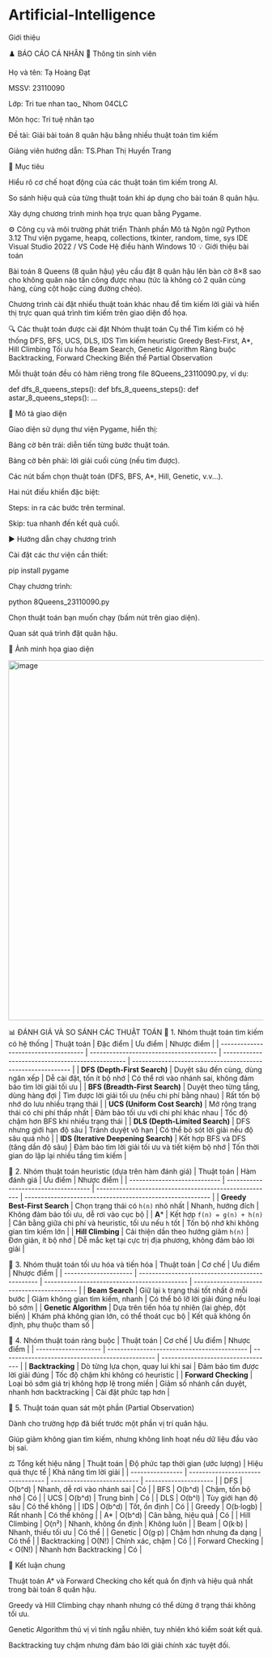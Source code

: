 # Artificial-Intelligence
Giới thiệu

♟️ BÁO CÁO CÁ NHÂN
👤 Thông tin sinh viên

Họ và tên: Tạ Hoàng Đạt

MSSV: 23110090

Lớp: Tri tue nhan tao_ Nhom 04CLC

Môn học: Trí tuệ nhân tạo

Đề tài: Giải bài toán 8 quân hậu bằng nhiều thuật toán tìm kiếm

Giảng viên hướng dẫn: TS.Phan Thị Huyền Trang

🎯 Mục tiêu

Hiểu rõ cơ chế hoạt động của các thuật toán tìm kiếm trong AI.

So sánh hiệu quả của từng thuật toán khi áp dụng cho bài toán 8 quân hậu.

Xây dựng chương trình minh họa trực quan bằng Pygame.

⚙️ Công cụ và môi trường phát triển
Thành phần	Mô tả
Ngôn ngữ	Python 3.12
Thư viện	pygame, heapq, collections, tkinter, random, time, sys
IDE	Visual Studio 2022 / VS Code
Hệ điều hành	Windows 10
💡 Giới thiệu bài toán

Bài toán 8 Queens (8 quân hậu) yêu cầu đặt 8 quân hậu lên bàn cờ 8×8 sao cho không quân nào tấn công được nhau (tức là không có 2 quân cùng hàng, cùng cột hoặc cùng đường chéo).

Chương trình cài đặt nhiều thuật toán khác nhau để tìm kiếm lời giải và hiển thị trực quan quá trình tìm kiếm trên giao diện đồ họa.

🔍 Các thuật toán được cài đặt
Nhóm thuật toán	Cụ thể
Tìm kiếm có hệ thống	DFS, BFS, UCS, DLS, IDS
Tìm kiếm heuristic	Greedy Best-First, A*, Hill Climbing
Tối ưu hóa	Beam Search, Genetic Algorithm
Ràng buộc	Backtracking, Forward Checking
Biến thể	Partial Observation

Mỗi thuật toán đều có hàm riêng trong file 8Queens_23110090.py, ví dụ:

def dfs_8_queens_steps():
def bfs_8_queens_steps():
def astar_8_queens_steps():
...

🧩 Mô tả giao diện

Giao diện sử dụng thư viện Pygame, hiển thị:

Bảng cờ bên trái: diễn tiến từng bước thuật toán.

Bảng cờ bên phải: lời giải cuối cùng (nếu tìm được).

Các nút bấm chọn thuật toán (DFS, BFS, A*, Hill, Genetic, v.v...).

Hai nút điều khiển đặc biệt:

Steps: in ra các bước trên terminal.

Skip: tua nhanh đến kết quả cuối.

▶️ Hướng dẫn chạy chương trình

Cài đặt các thư viện cần thiết:

pip install pygame


Chạy chương trình:

python 8Queens_23110090.py


Chọn thuật toán bạn muốn chạy (bấm nút trên giao diện).

Quan sát quá trình đặt quân hậu.

📸 Ảnh minh họa giao diện

<img width="1052" height="711" alt="image" src="https://github.com/user-attachments/assets/98434449-1445-4e22-a350-f69f87ef3d9a" />

📊 ĐÁNH GIÁ VÀ SO SÁNH CÁC THUẬT TOÁN
🔹 1. Nhóm thuật toán tìm kiếm có hệ thống
| Thuật toán                           | Đặc điểm                                | Ưu điểm                                          | Nhược điểm                                                  |
| ------------------------------------ | --------------------------------------- | ------------------------------------------------ | ----------------------------------------------------------- |
| **DFS (Depth-First Search)**         | Duyệt sâu đến cùng, dùng ngăn xếp       | Dễ cài đặt, tốn ít bộ nhớ                        | Có thể rơi vào nhánh sai, không đảm bảo tìm lời giải tối ưu |
| **BFS (Breadth-First Search)**       | Duyệt theo từng tầng, dùng hàng đợi     | Tìm được lời giải tối ưu (nếu chi phí bằng nhau) | Rất tốn bộ nhớ do lưu nhiều trạng thái                      |
| **UCS (Uniform Cost Search)**        | Mở rộng trạng thái có chi phí thấp nhất | Đảm bảo tối ưu với chi phí khác nhau             | Tốc độ chậm hơn BFS khi nhiều trạng thái                    |
| **DLS (Depth-Limited Search)**       | DFS nhưng giới hạn độ sâu               | Tránh duyệt vô hạn                               | Có thể bỏ sót lời giải nếu độ sâu quá nhỏ                   |
| **IDS (Iterative Deepening Search)** | Kết hợp BFS và DFS (tăng dần độ sâu)    | Đảm bảo tìm lời giải tối ưu và tiết kiệm bộ nhớ  | Tốn thời gian do lặp lại nhiều tầng tìm kiếm                |


🔹 2. Nhóm thuật toán heuristic (dựa trên hàm đánh giá)
| Thuật toán                   | Hàm đánh giá                         | Ưu điểm                                                | Nhược điểm                                                |
| ---------------------------- | ------------------------------------ | ------------------------------------------------------ | --------------------------------------------------------- |
| **Greedy Best-First Search** | Chọn trạng thái có `h(n)` nhỏ nhất   | Nhanh, hướng đích                                      | Không đảm bảo tối ưu, dễ rơi vào cục bộ                   |
| **A***                       | Kết hợp `f(n) = g(n) + h(n)`         | Cân bằng giữa chi phí và heuristic, tối ưu nếu `h` tốt | Tốn bộ nhớ khi không gian tìm kiếm lớn                    |
| **Hill Climbing**            | Cải thiện dần theo hướng giảm `h(n)` | Đơn giản, ít bộ nhớ                                    | Dễ mắc kẹt tại cực trị địa phương, không đảm bảo lời giải |

🔹 3. Nhóm thuật toán tối ưu hóa và tiến hóa
| Thuật toán            | Cơ chế                                          | Ưu điểm                                      | Nhược điểm                                 |
| --------------------- | ----------------------------------------------- | -------------------------------------------- | ------------------------------------------ |
| **Beam Search**       | Giữ lại `k` trạng thái tốt nhất ở mỗi bước      | Giảm không gian tìm kiếm, nhanh              | Có thể bỏ lỡ lời giải đúng nếu loại bỏ sớm |
| **Genetic Algorithm** | Dựa trên tiến hóa tự nhiên (lai ghép, đột biến) | Khám phá không gian lớn, có thể thoát cục bộ | Kết quả không ổn định, phụ thuộc tham số   |


🔹 4. Nhóm thuật toán ràng buộc
| Thuật toán           | Cơ chế                                      | Ưu điểm                                         | Nhược điểm                         |
| -------------------- | ------------------------------------------- | ----------------------------------------------- | ---------------------------------- |
| **Backtracking**     | Dò từng lựa chọn, quay lui khi sai          | Đảm bảo tìm được lời giải đúng                  | Tốc độ chậm khi không có heuristic |
| **Forward Checking** | Loại bỏ sớm giá trị không hợp lệ trong miền | Giảm số nhánh cần duyệt, nhanh hơn backtracking | Cài đặt phức tạp hơn               |


🔹 5. Thuật toán quan sát một phần (Partial Observation)

Dành cho trường hợp đã biết trước một phần vị trí quân hậu.

Giúp giảm không gian tìm kiếm, nhưng không linh hoạt nếu dữ liệu đầu vào bị sai.

⚖️ Tổng kết hiệu năng
| Thuật toán       | Độ phức tạp thời gian (ước lượng) | Hiệu quả thực tế            | Khả năng tìm lời giải |
| ---------------- | --------------------------------- | --------------------------- | --------------------- |
| DFS              | O(b^d)                            | Nhanh, dễ rơi vào nhánh sai | Có                    |
| BFS              | O(b^d)                            | Chậm, tốn bộ nhớ            | Có                    |
| UCS              | O(b^d)                            | Trung bình                  | Có                    |
| DLS              | O(b^l)                            | Tùy giới hạn độ sâu         | Có thể không          |
| IDS              | O(b^d)                            | Tốt, ổn định                | Có                    |
| Greedy           | O(b·logb)                         | Rất nhanh                   | Có thể không          |
| A*               | O(b^d)                            | Cân bằng, hiệu quả          | Có                    |
| Hill Climbing    | O(n²)                             | Nhanh, không ổn định        | Không luôn            |
| Beam             | O(k·b)                            | Nhanh, thiếu tối ưu         | Có thể                |
| Genetic          | O(g·p)                            | Chậm hơn nhưng đa dạng      | Có thể                |
| Backtracking     | O(N!)                             | Chính xác, chậm             | Có                    |
| Forward Checking | < O(N!)                           | Nhanh hơn Backtracking      | Có                    |

🧠 Kết luận chung

Thuật toán A* và Forward Checking cho kết quả ổn định và hiệu quả nhất trong bài toán 8 quân hậu.

Greedy và Hill Climbing chạy nhanh nhưng có thể dừng ở trạng thái không tối ưu.

Genetic Algorithm thú vị vì tính ngẫu nhiên, tuy nhiên khó kiểm soát kết quả.

Backtracking tuy chậm nhưng đảm bảo lời giải chính xác tuyệt đối.

